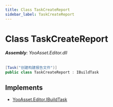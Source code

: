 ```yaml
---
title: Class TaskCreateReport
sidebar_label: TaskCreateReport
---
```

# Class TaskCreateReport


###### **Assembly**: YooAsset.Editor.dll

```csharp title="Declaration"
[Task("创建构建报告文件")]
public class TaskCreateReport : IBuildTask
```

## Implements

* [YooAsset.Editor.IBuildTask](../YooAsset.Editor/IBuildTask.md)
